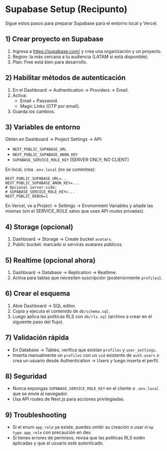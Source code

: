 # Supabase Setup (Recipunto)

Sigue estos pasos para preparar Supabase para el entorno local y Vercel.

## 1) Crear proyecto en Supabase
1. Ingresa a https://supabase.com/ y crea una organización y un proyecto.
2. Region: la más cercana a tu audiencia (LATAM si está disponible).
3. Plan: Free está bien para desarrollo.

## 2) Habilitar métodos de autenticación
1. En el Dashboard → Authentication → Providers → Email.
2. Activa:
   - Email + Password.
   - Magic Links (OTP por email).
3. Guarda los cambios.

## 3) Variables de entorno
Obtén en Dashboard → Project Settings → API:
- `NEXT_PUBLIC_SUPABASE_URL`
- `NEXT_PUBLIC_SUPABASE_ANON_KEY`
- `SUPABASE_SERVICE_ROLE_KEY` (SERVER ONLY; NO CLIENT)

En local, crea `.env.local` (no se commitea):
```
NEXT_PUBLIC_SUPABASE_URL=...
NEXT_PUBLIC_SUPABASE_ANON_KEY=...
# Opcional server-side:
# SUPABASE_SERVICE_ROLE_KEY=...
NEXT_PUBLIC_DEBUG=1
```
En Vercel, ve a Project → Settings → Environment Variables y añade las mismas (sin el SERVICE_ROLE salvo que uses API routes privadas).

## 4) Storage (opcional)
1. Dashboard → Storage → Create bucket `avatars`.
2. Public bucket: marcado si servirás avatares públicos.

## 5) Realtime (opcional ahora)
1. Dashboard → Database → Replication → Realtime.
2. Activa para tablas que necesiten suscripción (posteriormente `profiles`).

## 6) Crear el esquema
1. Abre Dashboard → SQL editor.
2. Copia y ejecuta el contenido de `db/schema.sql`.
3. Luego aplica las políticas RLS con `db/rls.sql` (archivo a crear en el siguiente paso del flujo).

## 7) Validación rápida
- En Database → Tables, verifica que existan `profiles` y `user_settings`.
- Inserta manualmente un `profiles` con un `uid` existente de `auth.users` o crea un usuario desde Authentication → Users y luego inserta el perfil.

## 8) Seguridad
- Nunca expongas `SUPABASE_SERVICE_ROLE_KEY` en el cliente o `.env.local` que se envíe al navegador.
- Usa API routes de Next.js para acciones privilegiadas.

## 9) Troubleshooting
- Si el enum `app_role` ya existe, puedes omitir su creación o usar `drop type app_role` con precaución en dev.
- Si tienes errores de permisos, revisa que las políticas RLS estén aplicadas y que el usuario esté autenticado.
